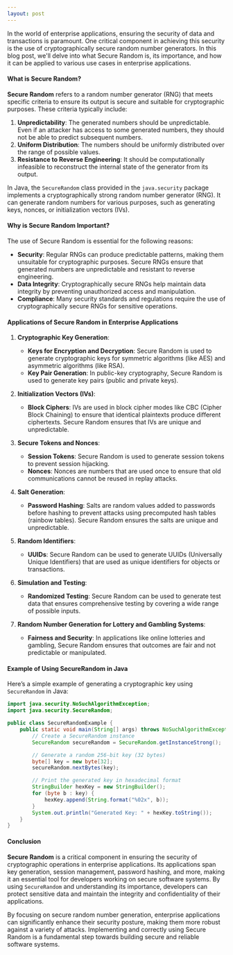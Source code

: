 ```yaml
---
layout: post
---
```


In the world of enterprise applications, ensuring the security of data and transactions is paramount. One critical component in achieving this security is the use of cryptographically secure random number generators. In this blog post, we'll delve into what Secure Random is, its importance, and how it can be applied to various use cases in enterprise applications.

#### What is Secure Random?

**Secure Random** refers to a random number generator (RNG) that meets specific criteria to ensure its output is secure and suitable for cryptographic purposes. These criteria typically include:

1. **Unpredictability**: The generated numbers should be unpredictable. Even if an attacker has access to some generated numbers, they should not be able to predict subsequent numbers.
2. **Uniform Distribution**: The numbers should be uniformly distributed over the range of possible values.
3. **Resistance to Reverse Engineering**: It should be computationally infeasible to reconstruct the internal state of the generator from its output.

In Java, the `SecureRandom` class provided in the `java.security` package implements a cryptographically strong random number generator (RNG). It can generate random numbers for various purposes, such as generating keys, nonces, or initialization vectors (IVs).

#### Why is Secure Random Important?

The use of Secure Random is essential for the following reasons:

- **Security**: Regular RNGs can produce predictable patterns, making them unsuitable for cryptographic purposes. Secure RNGs ensure that generated numbers are unpredictable and resistant to reverse engineering.
- **Data Integrity**: Cryptographically secure RNGs help maintain data integrity by preventing unauthorized access and manipulation.
- **Compliance**: Many security standards and regulations require the use of cryptographically secure RNGs for sensitive operations.

#### Applications of Secure Random in Enterprise Applications

1. **Cryptographic Key Generation**:
    - **Keys for Encryption and Decryption**: Secure Random is used to generate cryptographic keys for symmetric algorithms (like AES) and asymmetric algorithms (like RSA).
    - **Key Pair Generation**: In public-key cryptography, Secure Random is used to generate key pairs (public and private keys).

2. **Initialization Vectors (IVs)**:
    - **Block Ciphers**: IVs are used in block cipher modes like CBC (Cipher Block Chaining) to ensure that identical plaintexts produce different ciphertexts. Secure Random ensures that IVs are unique and unpredictable.

3. **Secure Tokens and Nonces**:
    - **Session Tokens**: Secure Random is used to generate session tokens to prevent session hijacking.
    - **Nonces**: Nonces are numbers that are used once to ensure that old communications cannot be reused in replay attacks.

4. **Salt Generation**:
    - **Password Hashing**: Salts are random values added to passwords before hashing to prevent attacks using precomputed hash tables (rainbow tables). Secure Random ensures the salts are unique and unpredictable.

5. **Random Identifiers**:
    - **UUIDs**: Secure Random can be used to generate UUIDs (Universally Unique Identifiers) that are used as unique identifiers for objects or transactions.

6. **Simulation and Testing**:
    - **Randomized Testing**: Secure Random can be used to generate test data that ensures comprehensive testing by covering a wide range of possible inputs.

7. **Random Number Generation for Lottery and Gambling Systems**:
    - **Fairness and Security**: In applications like online lotteries and gambling, Secure Random ensures that outcomes are fair and not predictable or manipulated.

#### Example of Using SecureRandom in Java

Here’s a simple example of generating a cryptographic key using `SecureRandom` in Java:

```java
import java.security.NoSuchAlgorithmException;
import java.security.SecureRandom;

public class SecureRandomExample {
    public static void main(String[] args) throws NoSuchAlgorithmException {
        // Create a SecureRandom instance
        SecureRandom secureRandom = SecureRandom.getInstanceStrong();

        // Generate a random 256-bit key (32 bytes)
        byte[] key = new byte[32];
        secureRandom.nextBytes(key);

        // Print the generated key in hexadecimal format
        StringBuilder hexKey = new StringBuilder();
        for (byte b : key) {
            hexKey.append(String.format("%02x", b));
        }
        System.out.println("Generated Key: " + hexKey.toString());
    }
}
```

#### Conclusion

**Secure Random** is a critical component in ensuring the security of cryptographic operations in enterprise applications. Its applications span key generation, session management, password hashing, and more, making it an essential tool for developers working on secure software systems. By using `SecureRandom` and understanding its importance, developers can protect sensitive data and maintain the integrity and confidentiality of their applications.

By focusing on secure random number generation, enterprise applications can significantly enhance their security posture, making them more robust against a variety of attacks. Implementing and correctly using Secure Random is a fundamental step towards building secure and reliable software systems.